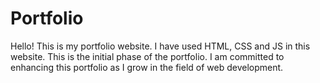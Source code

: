 # Portfolio
Hello! This is my portfolio website. I have used HTML, CSS and JS in this website. This is the initial phase of the portfolio. I am committed to enhancing this portfolio as I grow in the field of web development.

